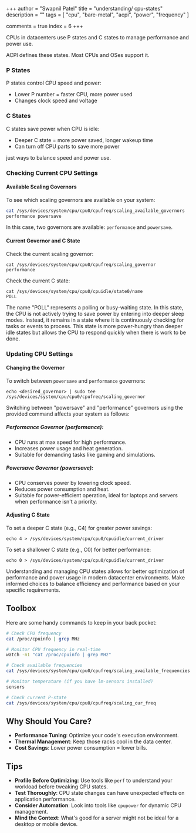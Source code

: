 +++
author = "Swapnil Patel"
title = "understanding/ cpu-states"
description = ""
tags = [
"cpu",
"bare-metal",
"acpi",
"power",
"frequency"
]

comments = true
index = 6
+++

CPUs in datacenters use P states and C states to manage performance and power use.

ACPI defines these states. Most CPUs and OSes support it.

### P States

P states control CPU speed and power:
- Lower P number = faster CPU, more power used
- Changes clock speed and voltage

### C States 

C states save power when CPU is idle:
- Deeper C state = more power saved, longer wakeup time
- Can turn off CPU parts to save more power

just ways to balance speed and power use.

### Checking Current CPU Settings

#### Available Scaling Governors

To see which scaling governors are available on your system:

```bash
cat /sys/devices/system/cpu/cpu0/cpufreq/scaling_available_governors
performance powersave
```

In this case, two governors are available: `performance` and `powersave`.

#### Current Governor and C State

Check the current scaling governor:
```
cat /sys/devices/system/cpu/cpu0/cpufreq/scaling_governor 
performance
```

Check the current C state:
```
cat /sys/devices/system/cpu/cpu0/cpuidle/state0/name 
POLL
```

The name "POLL" represents a polling or busy-waiting state. In this state, the CPU is not actively trying to save power by entering into deeper sleep modes. Instead, it remains in a state where it is continuously checking for tasks or events to process. This state is more power-hungry than deeper idle states but allows the CPU to respond quickly when there is work to be done.

### Updating CPU Settings

#### Changing the Governor

To switch between `powersave` and `performance` governors:

```
echo <desired_governor> | sudo tee /sys/devices/system/cpu/cpu0/cpufreq/scaling_governor
```

Switching between "powersave" and "performance" governors using the provided command affects your system as follows:

##### Performance Governor (performance):
- CPU runs at max speed for high performance.
- Increases power usage and heat generation.
- Suitable for demanding tasks like gaming and simulations.

##### Powersave Governor (powersave):
- CPU conserves power by lowering clock speed.
- Reduces power consumption and heat.
- Suitable for power-efficient operation, ideal for laptops and servers when performance isn't a priority.
#### Adjusting C State

To set a deeper C state (e.g., C4) for greater power savings:

```
echo 4 > /sys/devices/system/cpu/cpu0/cpuidle/current_driver
```

To set a shallower C state (e.g., C0) for better performance:
```
echo 0 > /sys/devices/system/cpu/cpu0/cpuidle/current_driver
```

Understanding and managing CPU states allows for better optimization of performance and power usage in modern datacenter environments. Make informed choices to balance efficiency and performance based on your specific requirements.

## Toolbox

Here are some handy commands to keep in your back pocket:

```bash
# Check CPU frequency
cat /proc/cpuinfo | grep MHz

# Monitor CPU frequency in real-time
watch -n1 "cat /proc/cpuinfo | grep MHz"

# Check available frequencies
cat /sys/devices/system/cpu/cpu0/cpufreq/scaling_available_frequencies

# Monitor temperature (if you have lm-sensors installed)
sensors

# Check current P-state
cat /sys/devices/system/cpu/cpu0/cpufreq/scaling_cur_freq
```

## Why Should You Care?

- **Performance Tuning**: Optimize your code's execution environment.
- **Thermal Management**: Keep those racks cool in the data center.
- **Cost Savings**: Lower power consumption = lower bills.
## Tips

- **Profile Before Optimizing**: Use tools like `perf` to understand your workload before tweaking CPU states.
- **Test Thoroughly**: CPU state changes can have unexpected effects on application performance.
- **Consider Automation**: Look into tools like `cpupower` for dynamic CPU management.
- **Mind the Context**: What's good for a server might not be ideal for a desktop or mobile device.


